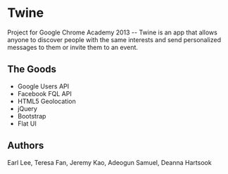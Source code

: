 Twine
=======

Project for Google Chrome Academy 2013 -- Twine is an app that allows anyone to discover people with the same interests and send personalized messages to them or invite them to an event.

## The Goods
- Google Users API
- Facebook FQL API
- HTML5 Geolocation
- jQuery
- Bootstrap
- Flat UI 

## Authors
Earl Lee, Teresa Fan, Jeremy Kao, Adeogun Samuel, Deanna Hartsook

